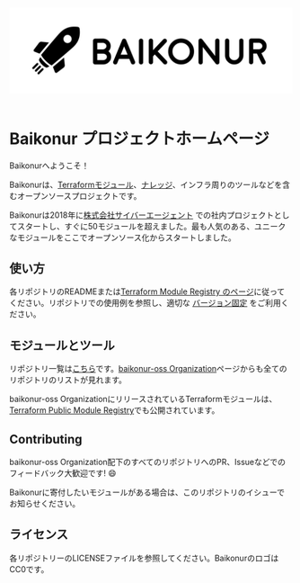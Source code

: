 <p align="center">
  <br>
  <img width="800" src="./images/logo_l_black@4x.png" alt="logo of baikonur/docs repository">
  <br>
  <br>
</p>


# Baikonur プロジェクトホームページ

Baikonurへようこそ！

Baikonurは、[Terraformモジュール](https://baikonur.dev/en/latest/repository_index.html)、[ナレッジ](https://baikonur.dev/en/latest/knowledge_base/index.html)、インフラ周りのツールなどを含むオープンソースプロジェクトです。

Baikonurは2018年に[株式会社サイバーエージェント](https://www.cyberagent.co.jp/) での社内プロジェクトとしてスタートし、すぐに50モジュールを超えました。最も人気のある、ユニークなモジュールをここでオープンソース化からスタートしました。

## 使い方

各リポジトリのREADMEまたは[Terraform Module Registry のページ](https://registry.terraform.io/modules/baikonur-oss)に従ってください。リポジトリでの使用例を参照し、適切な [バージョン固定](https://www.terraform.io/docs/configuration/modules.html#module-versions) をご利用ください。

## モジュールとツール

リポジトリ一覧は[こちら](https://baikonur.dev/en/latest/repository_index.html)です。[baikonur-oss Organization](https://github.com/baikonur-oss)ページからも全てのリポジトリのリストが見れます。

baikonur-oss OrganizationにリリースされているTerraformモジュールは、[Terraform Public Module Registry](https://registry.terraform.io/modules/baikonur-oss)でも公開されています。

## Contributing
baikonur-oss Organization配下のすべてのリポジトリへのPR、Issueなどでのフィードバック大歓迎です! :smile: 

Baikonurに寄付したいモジュールがある場合は、このリポジトリのイシューでお知らせください。

<!-- メンターとコントリビューター募集中! -->

## ライセンス

各リポジトリーのLICENSEファイルを参照してください。BaikonurのロゴはCC0です。
